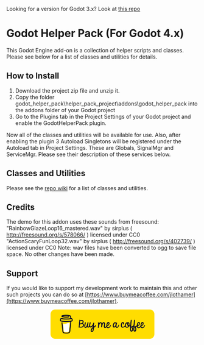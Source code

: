 Looking for a version for Godot 3.x?  Look at [this repo](https://github.com/jhlothamer/godot_helper_pack_3)
# Godot Helper Pack (For Godot 4.x)
This Godot Engine add-on is a collection of helper scripts and classes.  Please see below for a list of classes and utilities for details.


## How to Install
1. Download the project zip file and unzip it.
2. Copy the folder godot_helper_pack\helper_pack_project\addons\godot_helper_pack into the addons folder of your Godot project
3. Go to the Plugins tab in the Project Settings of your Godot project and enable the GodotHelperPack plugin.

Now all of the classes and utilities will be available for use.  Also, after enabling the plugin 3 Autoload Singletons will be registered under the Autoload tab in Project Settings.  These are Globals, SignalMgr and ServiceMgr.  Please see their description of these services below.


## Classes and Utilities

Please see the [repo wiki](https://github.com/jhlothamer/godot_helper_pack/wiki) for a list of classes and utilities.


## Credits
The demo for this addon uses these sounds from freesound:
"RainbowGlazeLoop16_mastered.wav" by sirplus ( http://freesound.org/s/578066/ ) licensed under CC0
"ActionScaryFunLoop32.wav" by sirplus ( http://freesound.org/s/402739/ ) licensed under CC0
Note: wav files have been converted to ogg to save file space.  No other changes have been made.

## Support
If you would like to support my development work to maintain this and other such projects you can do so at [https://www.buymeacoffee.com/jlothamer](https://www.buymeacoffee.com/jlothamer).
<br>
<p align="center">
<a href="https://www.buymeacoffee.com/jlothamer">
<img src="readme_images/bmc-button.png" />
</a>
</p>


